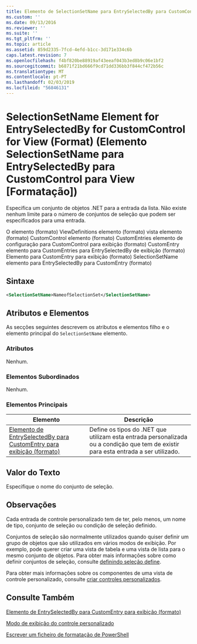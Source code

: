 ```yaml
---
title: Elemento de SelectionSetName para EntrySelectedBy para CustomControl para exibição (formato) | Documentos da Microsoft
ms.custom: ''
ms.date: 09/13/2016
ms.reviewer: ''
ms.suite: ''
ms.tgt_pltfrm: ''
ms.topic: article
ms.assetid: 859d2335-7fcd-4efd-b1cc-3d171e334c6b
caps.latest.revision: 7
ms.openlocfilehash: f4bf820be88919af43eeaf043b3ed8b9c06e1bf2
ms.sourcegitcommit: b6871f21bd666f9cd71dd336bb3f844cf472b56c
ms.translationtype: MT
ms.contentlocale: pt-PT
ms.lasthandoff: 02/03/2019
ms.locfileid: "56846131"
---
```

# <a name="selectionsetname-element-for-entryselectedby-for-customcontrol-for-view-format"></a>SelectionSetName Element for EntrySelectedBy for CustomControl for View (Format) (Elemento SelectionSetName para EntrySelectedBy para CustomControl para View [Formatação])

Especifica um conjunto de objetos .NET para a entrada da lista. Não existe nenhum limite para o número de conjuntos de seleção que podem ser especificados para uma entrada.

O elemento (formato) ViewDefinitions elemento (formato) vista elemento (formato) CustomControl elemento (formato) CustomEntries elemento de configuração para CustomControl para exibição (formato) CustomEntry elemento para CustomEntries para EntrySelectedBy de exibição (formato) Elemento para CustomEntry para exibição (formato) SelectionSetName elemento para EntrySelectedBy para CustomEntry (formato)

## <a name="syntax"></a>Sintaxe

```xml
<SelectionSetName>NameofSelectionSet</SelectionSetName>
```

## <a name="attributes-and-elements"></a>Atributos e Elementos

As secções seguintes descrevem os atributos e elementos filho e o elemento principal do `SelectionSetName` elemento.

### <a name="attributes"></a>Atributos

Nenhum.

### <a name="child-elements"></a>Elementos Subordinados

Nenhum.

### <a name="parent-elements"></a>Elementos Principais

|Elemento|Descrição|
|-------------|-----------------|
|[Elemento de EntrySelectedBy para CustomEntry para exibição (formato)](./entryselectedby-element-for-customentry-for-customcontrol-for-view-format.md)|Define os tipos do .NET que utilizam esta entrada personalizada ou a condição que tem de existir para esta entrada a ser utilizado.|

## <a name="text-value"></a>Valor do Texto

Especifique o nome do conjunto de seleção.

## <a name="remarks"></a>Observações

Cada entrada de controle personalizado tem de ter, pelo menos, um nome de tipo, conjunto de seleção ou condição de seleção definido.

Conjuntos de seleção são normalmente utilizados quando quiser definir um grupo de objetos que são utilizados em vários modos de exibição. Por exemplo, pode querer criar uma vista de tabela e uma vista de lista para o mesmo conjunto de objetos. Para obter mais informações sobre como definir conjuntos de seleção, consulte [definindo seleção define](./defining-selection-sets.md).

Para obter mais informações sobre os componentes de uma vista de controle personalizado, consulte [criar controles personalizados](./creating-custom-controls.md).

## <a name="see-also"></a>Consulte Também

[Elemento de EntrySelectedBy para CustomEntry para exibição (formato)](./entryselectedby-element-for-customentry-for-customcontrol-for-view-format.md)

[Modo de exibição do controle personalizado](./creating-custom-controls.md)

[Escrever um ficheiro de formatação de PowerShell](./writing-a-powershell-formatting-file.md)
